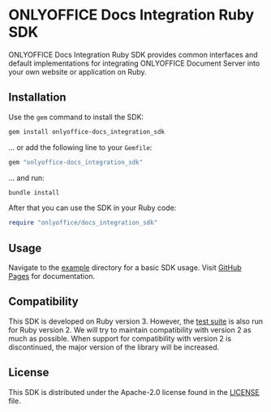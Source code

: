 # ONLYOFFICE Docs Integration Ruby SDK

ONLYOFFICE Docs Integration Ruby SDK provides common interfaces and default implementations for integrating ONLYOFFICE Document Server into your own website or application on Ruby.

## Installation

Use the `gem` command to install the SDK:

```sh
gem install onlyoffice-docs_integration_sdk
```

... or add the following line to your `Gemfile`:

```ruby
gem "onlyoffice-docs_integration_sdk"
```

... and run:

```sh
bundle install
```

After that you can use the SDK in your Ruby code:

```ruby
require "onlyoffice/docs_integration_sdk"
```

## Usage

Navigate to the [example] directory for a basic SDK usage. Visit [GitHub Pages] for documentation.

## Compatibility

This SDK is developed on Ruby version 3. However, the [test suite] is also run for Ruby version 2. We will try to maintain compatibility with version 2 as much as possible. When support for compatibility with version 2 is discontinued, the major version of the library will be increased.

## License

This SDK is distributed under the Apache-2.0 license found in the [LICENSE] file.

<!-- Footnotes -->

[example]: https://github.com/onlyoffice/docs-integration-sdk-ruby/blob/master/example/
[GitHub Pages]: https://onlyoffice.github.io/docs-integration-sdk-ruby/
[LICENSE]: https://github.com/onlyoffice/docs-integration-sdk-ruby/blob/master/LICENSE/
[test suite]: https://github.com/onlyoffice/docs-integration-sdk-ruby/blob/master/.github/workflows/audit.yml
